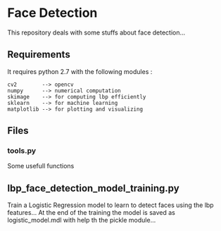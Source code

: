 # Face Detection

This repository deals with some stuffs about face detection...

## Requirements

It requires python 2.7 with the following modules :

```
cv2        --> opencv
numpy      --> numerical computation
skimage    --> for computing lbp efficiently
sklearn    --> for machine learning
matplotlib --> for plotting and visualizing
```

## Files

### tools.py

Some usefull functions

## lbp_face_detection_model_training.py

Train a Logistic Regression model to learn to detect faces using the lbp features...
At the end of the training the model is saved as logistic_model.mdl with help th the pickle module...


